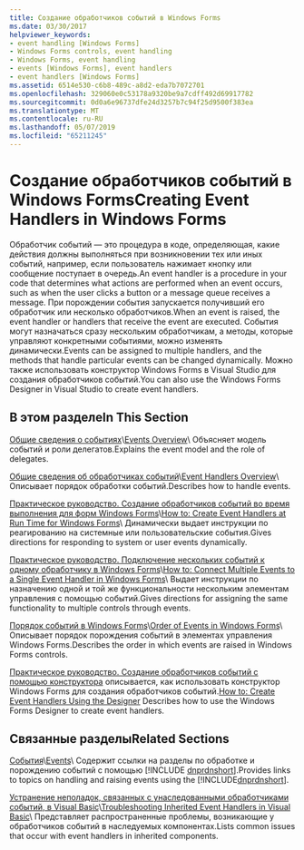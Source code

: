 ```yaml
---
title: Создание обработчиков событий в Windows Forms
ms.date: 03/30/2017
helpviewer_keywords:
- event handling [Windows Forms]
- Windows Forms controls, event handling
- Windows Forms, event handling
- events [Windows Forms], event handlers
- event handlers [Windows Forms]
ms.assetid: 6514e530-c6b8-489c-a8d2-eda7b7072701
ms.openlocfilehash: 329060e0c53178a9320be9a7cdff492d69917782
ms.sourcegitcommit: 0d0a6e96737dfe24d3257b7c94f25d9500f383ea
ms.translationtype: MT
ms.contentlocale: ru-RU
ms.lasthandoff: 05/07/2019
ms.locfileid: "65211245"
---
```

# <a name="creating-event-handlers-in-windows-forms"></a><span data-ttu-id="c35ab-102">Создание обработчиков событий в Windows Forms</span><span class="sxs-lookup"><span data-stu-id="c35ab-102">Creating Event Handlers in Windows Forms</span></span>

<span data-ttu-id="c35ab-103">Обработчик событий — это процедура в коде, определяющая, какие действия должны выполняться при возникновении тех или иных событий, например, если пользователь нажимает кнопку или сообщение поступает в очередь.</span><span class="sxs-lookup"><span data-stu-id="c35ab-103">An event handler is a procedure in your code that determines what actions are performed when an event occurs, such as when the user clicks a button or a message queue receives a message.</span></span> <span data-ttu-id="c35ab-104">При порождении события запускается получивший его обработчик или несколько обработчиков.</span><span class="sxs-lookup"><span data-stu-id="c35ab-104">When an event is raised, the event handler or handlers that receive the event are executed.</span></span> <span data-ttu-id="c35ab-105">События могут назначаться сразу нескольким обработчикам, а методы, которые управляют конкретными событиями, можно изменять динамически.</span><span class="sxs-lookup"><span data-stu-id="c35ab-105">Events can be assigned to multiple handlers, and the methods that handle particular events can be changed dynamically.</span></span> <span data-ttu-id="c35ab-106">Можно также использовать конструктор Windows Forms в Visual Studio для создания обработчиков событий.</span><span class="sxs-lookup"><span data-stu-id="c35ab-106">You can also use the Windows Forms Designer in Visual Studio to create event handlers.</span></span>

## <a name="in-this-section"></a><span data-ttu-id="c35ab-107">В этом разделе</span><span class="sxs-lookup"><span data-stu-id="c35ab-107">In This Section</span></span>

 <span data-ttu-id="c35ab-108">[Общие сведения о событиях](events-overview-windows-forms.md)\\</span><span class="sxs-lookup"><span data-stu-id="c35ab-108">[Events Overview](events-overview-windows-forms.md)\\</span></span>
 <span data-ttu-id="c35ab-109">Объясняет модель событий и роли делегатов.</span><span class="sxs-lookup"><span data-stu-id="c35ab-109">Explains the event model and the role of delegates.</span></span>

 <span data-ttu-id="c35ab-110">[Общие сведения об обработчиках событий](event-handlers-overview-windows-forms.md)\\</span><span class="sxs-lookup"><span data-stu-id="c35ab-110">[Event Handlers Overview](event-handlers-overview-windows-forms.md)\\</span></span>
 <span data-ttu-id="c35ab-111">Описывает порядок обработки событий.</span><span class="sxs-lookup"><span data-stu-id="c35ab-111">Describes how to handle events.</span></span>

 <span data-ttu-id="c35ab-112">[Практическое руководство. Создание обработчиков событий во время выполнения для форм Windows Forms](how-to-create-event-handlers-at-run-time-for-windows-forms.md)\\</span><span class="sxs-lookup"><span data-stu-id="c35ab-112">[How to: Create Event Handlers at Run Time for Windows Forms](how-to-create-event-handlers-at-run-time-for-windows-forms.md)\\</span></span>
 <span data-ttu-id="c35ab-113">Динамически выдает инструкции по реагированию на системные или пользовательские события.</span><span class="sxs-lookup"><span data-stu-id="c35ab-113">Gives directions for responding to system or user events dynamically.</span></span>

 <span data-ttu-id="c35ab-114">[Практическое руководство. Подключение нескольких событий к одному обработчику в Windows Forms](how-to-connect-multiple-events-to-a-single-event-handler-in-windows-forms.md)\\</span><span class="sxs-lookup"><span data-stu-id="c35ab-114">[How to: Connect Multiple Events to a Single Event Handler in Windows Forms](how-to-connect-multiple-events-to-a-single-event-handler-in-windows-forms.md)\\</span></span>
 <span data-ttu-id="c35ab-115">Выдает инструкции по назначению одной и той же функциональности нескольким элементам управления с помощью событий.</span><span class="sxs-lookup"><span data-stu-id="c35ab-115">Gives directions for assigning the same functionality to multiple controls through events.</span></span>

 <span data-ttu-id="c35ab-116">[Порядок событий в Windows Forms](order-of-events-in-windows-forms.md)\\</span><span class="sxs-lookup"><span data-stu-id="c35ab-116">[Order of Events in Windows Forms](order-of-events-in-windows-forms.md)\\</span></span>
 <span data-ttu-id="c35ab-117">Описывает порядок порождения событий в элементах управления Windows Forms.</span><span class="sxs-lookup"><span data-stu-id="c35ab-117">Describes the order in which events are raised in Windows Forms controls.</span></span>

 <span data-ttu-id="c35ab-118">[Практическое руководство. Создание обработчиков событий с помощью конструктора](https://docs.microsoft.com/previous-versions/visualstudio/visual-studio-2010/zwwsdtbk(v=vs.100)) описывается, как использовать конструктор Windows Forms для создания обработчиков событий.</span><span class="sxs-lookup"><span data-stu-id="c35ab-118">[How to: Create Event Handlers Using the Designer](https://docs.microsoft.com/previous-versions/visualstudio/visual-studio-2010/zwwsdtbk(v=vs.100)) Describes how to use the Windows Forms Designer to create event handlers.</span></span>

## <a name="related-sections"></a><span data-ttu-id="c35ab-119">Связанные разделы</span><span class="sxs-lookup"><span data-stu-id="c35ab-119">Related Sections</span></span>

 <span data-ttu-id="c35ab-120">[События](../../standard/events/index.md)\\</span><span class="sxs-lookup"><span data-stu-id="c35ab-120">[Events](../../standard/events/index.md)\\</span></span>
 <span data-ttu-id="c35ab-121">Содержит ссылки на разделы по обработке и порождению событий с помощью [!INCLUDE [dnprdnshort](../../../includes/dnprdnshort-md.md)\].</span><span class="sxs-lookup"><span data-stu-id="c35ab-121">Provides links to topics on handling and raising events using the [!INCLUDE[dnprdnshort](../../../includes/dnprdnshort-md.md)\].</span></span>

 <span data-ttu-id="c35ab-122">[Устранение неполадок, связанных с унаследованными обработчиками событий, в Visual Basic](~/docs/visual-basic/programming-guide/language-features/events/troubleshooting-inherited-event-handlers.md)\\</span><span class="sxs-lookup"><span data-stu-id="c35ab-122">[Troubleshooting Inherited Event Handlers in Visual Basic](~/docs/visual-basic/programming-guide/language-features/events/troubleshooting-inherited-event-handlers.md)\\</span></span>
 <span data-ttu-id="c35ab-123">Представляет распространенные проблемы, возникающие у обработчиков событий в наследуемых компонентах.</span><span class="sxs-lookup"><span data-stu-id="c35ab-123">Lists common issues that occur with event handlers in inherited components.</span></span>
